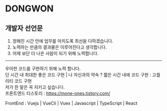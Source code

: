 # DONGWON

<h2>개발자 선언문 </h2>

1. 정해진 시간 안에 업무를 마치도록 최선을 다하겠습니다.
2. 노력하는 만큼의 결과물은 이루어진다고 생각합니다.
3. 어제 보단 더 나은 사람이 되기 위해 노력합니다.
---------------------------
   우아한 코드를 구현하기 위해 노력 합니다. <br/>
   단 시간 내 최대한 좋은 코드 구현 | 나 자신과의 약속 ? 짧은 시간 내에 코드 구현 : 고퀄리티 코드 구현  <br/>
   저가 한 말은 꼭 지키고 싶습니다. <br/>
프론트엔드 티스토리 : https://mone-ones.tistory.com/

FrontEnd : Vuejs | VueCli | Vuex | Javascript | TypeScript | React 

